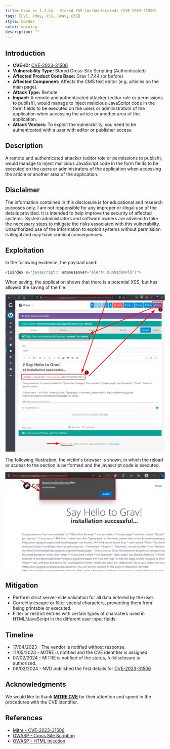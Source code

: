 ```yaml
---
title: Grav <= 1.7.44 - Stored XSS (Authenticated) (CVE-2023-31506)
tags: [CVE, 0day, XSS, Grav, CMS]
style: border
color: warning
description: ""
---
```


## Introduction
- **CVE-ID:** [CVE-2023-31506](https://cve.mitre.org/cgi-bin/cvename.cgi?name=CVE-2023-31506)
- **Vulnerability Type:** Stored Cross-Site Scripting (Authenticated)
- **Affected Product Code Base:** Grav 1.7.44 (or before)
- **Affected Component:** Affects the CMS text editor (e.g. articles on the main page).
- **Attack Type:** Remote 
- **Impact:** A remote and authenticated attacker (editor role or permissions to publish), would manage to inject malicious JavaScript code in the form fields to be executed on the users or administrators of the application when accessing the article or another area of the application.
- **Attack Vectors:** To exploit the vulnerability, you need to be authenticated with a user with editor or publisher access.

## Description
A remote and authenticated attacker (editor role or permissions to publish), would manage to inject malicious JavaScript code in the form fields to be executed on the users or administrators of the application when accessing the article or another area of the application.

## Disclaimer
The information contained in this disclosure is for educational and research purposes only. I am not responsible for any improper or illegal use of the details provided. It is intended to help improve the security of affected systems. System administrators and software owners are advised to take the necessary steps to mitigate the risks associated with this vulnerability. Unauthorized use of the information to exploit systems without permission is illegal and may have criminal consequences.

## Exploitation
In the following evidence, the payload used:

```javascript
<isindex x="javascript:" onmouseover="alert('m3n0sd0n4ld')">
```

When saving, the application shows that there is a potential XSS, but has allowed the saving of the file:.

![](../assets/img/cve-2023-31506/1.png)

The following illustration, the victim's browser is shown, in which the reload or access to the section is performed and the javascript code is executed.

![](../assets/img/cve-2023-31506/2.png)


## Mitigation
- Perform strict server-side validation for all data entered by the user.
- Correctly escape or filter special characters, preventing them from being printable or executed.
- Filter or restrict entries with certain types of characters used in HTML/JavaScript in the different user input fields.

## Timeline
- 17/04/2023 - The vendor is notified without response.
- 11/05/2023 - MITRE is notified and the CVE identifier is assigned.
- 07/02/2024 - MITRE is notified of the status, fulldisclosure is authorized.
- 09/02/2024 - NVD published the first details for [CVE-2023-31506](https://cve.mitre.org/cgi-bin/cvename.cgi?name=CVE-2023-31506)

## Acknowledgments
We would like to thank [**MITRE CVE**](https://cve.mitre.org/) for their attention and speed in the procedures with the CVE identifier.

## References
- [Mitre - CVE-2023-31506](https://cve.mitre.org/cgi-bin/cvename.cgi?name=CVE-2023-31506)
- [OWASP - Cross Site Scripting](https://owasp.org/www-community/attacks/xss/)
- [OWASP - HTML Injection](https://owasp.org/www-project-web-security-testing-guide/latest/4-Web_Application_Security_Testing/11-Client-side_Testing/03-Testing_for_HTML_Injection)